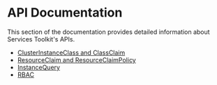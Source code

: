 # API Documentation

This section of the documentation provides detailed information about Services Toolkit's APIs.

* [ClusterInstanceClass and ClassClaim](clusterinstanceclass-and-classclaim.hbs.md)
* [ResourceClaim and ResourceClaimPolicy](resourceclaim-and-resourceclaimpolicy.hbs.md)
* [InstanceQuery](instancequery.hbs.md)
* [RBAC](rbac.hbs.md)
